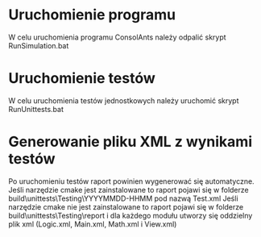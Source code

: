 # Uruchomienie programu
W celu uruchomienia programu ConsolAnts należy odpalić skrypt RunSimulation.bat

# Uruchomienie testów
W celu uruchomienia testów jednostkowych należy uruchomić skrypt RunUnittests.bat

# Generowanie pliku XML z wynikami testów
Po uruchomieniu testów raport powinien wygenerować się automatyczne.
Jeśli narzędzie cmake jest zainstalowane to raport pojawi się w folderze
build\unittests\Testing\YYYYMMDD-HHMM pod nazwą Test.xml
Jeśli narzędzie cmake nie jest zainstalowane to raport pojawi się w folderze
build\unittests\Testing\report i dla każdego modułu utworzy się oddzielny plik xml (Logic.xml, Main.xml, Math.xml i View.xml)